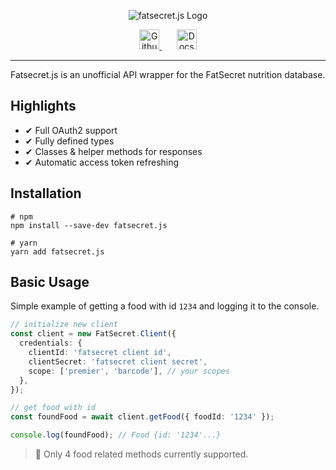 <p align="center">
  <img src="https://user-images.githubusercontent.com/44450511/192179431-d308972e-e7cc-4c39-ad80-fcf3efab206c.png" alt="fatsecret.js Logo" />
</p>
<p align="center">
  <a href="https://github.com/IDontLua/fatsecret.js">
      <img height="32px" alt="Github" title="Github" src="https://user-images.githubusercontent.com/44450511/192173294-eabfc83b-d8da-4251-bf23-152d73349fa0.png"/>
  </a>
  &#8287;&#8287;&#8287;&#8287;&#8287;
  <a href="https://quandale-henry-quavante.gitbook.io/fatsecertjs/">
      <img height="32px" alt="Docs" title="Docs" src="https://user-images.githubusercontent.com/44450511/192173296-f293fad2-eb27-43e2-b358-76ec7731c306.png"/>
  </a>
</p>

---

Fatsecret.js is an unofficial API wrapper for the FatSecret nutrition database.

## Highlights

- ✔ Full OAuth2 support
- ✔ Fully defined types
- ✔ Classes & helper methods for responses
- ✔ Automatic access token refreshing

## Installation

```console
# npm
npm install --save-dev fatsecret.js

# yarn
yarn add fatsecret.js

```

## Basic Usage

Simple example of getting a food with id `1234` and logging it to the console.

```ts
// initialize new client
const client = new FatSecret.Client({
  credentials: {
    clientId: 'fatsecret client id',
    clientSecret: 'fatsecret client secret',
    scope: ['premier', 'barcode'], // your scopes
  },
});

// get food with id
const foundFood = await client.getFood({ foodId: '1234' });

console.log(foundFood); // Food {id: '1234'...}
```

> 📌 Only 4 food related methods currently supported.
